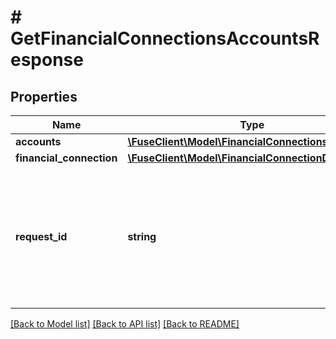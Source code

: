 # # GetFinancialConnectionsAccountsResponse

## Properties

Name | Type | Description | Notes
------------ | ------------- | ------------- | -------------
**accounts** | [**\FuseClient\Model\FinancialConnectionsAccount[]**](FinancialConnectionsAccount.md) |  |
**financial_connection** | [**\FuseClient\Model\FinancialConnectionData**](FinancialConnectionData.md) |  |
**request_id** | **string** | An identifier that is exclusive to the request and can serve as a means for investigating and resolving issues. |

[[Back to Model list]](../../README.md#models) [[Back to API list]](../../README.md#endpoints) [[Back to README]](../../README.md)
